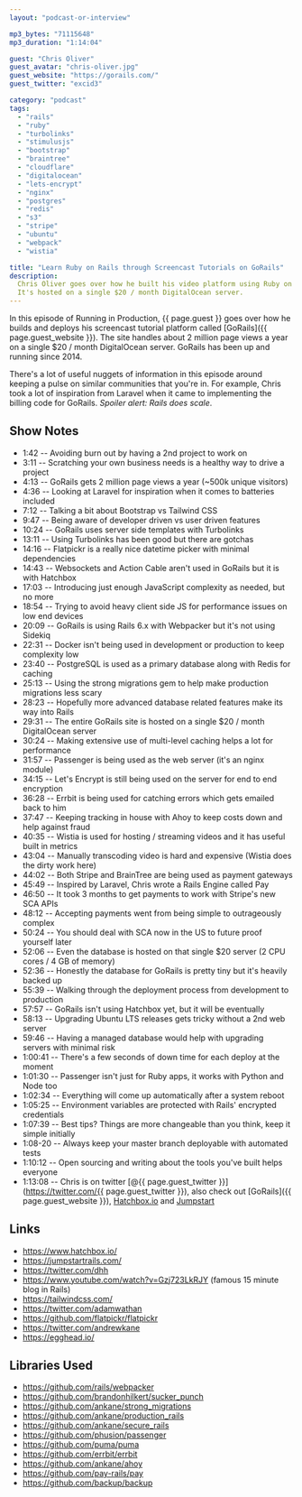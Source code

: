 ```yaml
---
layout: "podcast-or-interview"

mp3_bytes: "71115648"
mp3_duration: "1:14:04"

guest: "Chris Oliver"
guest_avatar: "chris-oliver.jpg"
guest_website: "https://gorails.com/"
guest_twitter: "excid3"

category: "podcast"
tags:
  - "rails"
  - "ruby"
  - "turbolinks"
  - "stimulusjs"
  - "bootstrap"
  - "braintree"
  - "cloudflare"
  - "digitalocean"
  - "lets-encrypt"
  - "nginx"
  - "postgres"
  - "redis"
  - "s3"
  - "stripe"
  - "ubuntu"
  - "webpack"
  - "wistia"

title: "Learn Ruby on Rails through Screencast Tutorials on GoRails"
description:
  Chris Oliver goes over how he built his video platform using Ruby on Rails.
  It's hosted on a single $20 / month DigitalOcean server.
---
```


In this episode of Running in Production, {{ page.guest }} goes over how he
builds and deploys his screencast tutorial platform called [GoRails]({{
page.guest_website }}). The site handles about 2 million page views a year on a
single $20 / month DigitalOcean server. GoRails has been up and running since
2014.

There's a lot of useful nuggets of information in this episode around keeping a
pulse on similar communities that you're in. For example, Chris took a lot of
inspiration from Laravel when it came to implementing the billing code for
GoRails. *Spoiler alert: Rails does scale*.

## Show Notes

- 1:42 -- Avoiding burn out by having a 2nd project to work on
- 3:11 -- Scratching your own business needs is a healthy way to drive a project
- 4:13 -- GoRails gets 2 million page views a year (~500k unique visitors)
- 4:36 -- Looking at Laravel for inspiration when it comes to batteries included
- 7:12 -- Talking a bit about Bootstrap vs Tailwind CSS
- 9:47 -- Being aware of developer driven vs user driven features
- 10:24 -- GoRails uses server side templates with Turbolinks
- 13:11 -- Using Turbolinks has been good but there are gotchas
- 14:16 -- Flatpickr is a really nice datetime picker with minimal dependencies
- 14:43 -- Websockets and Action Cable aren't used in GoRails but it is with Hatchbox
- 17:03 -- Introducing just enough JavaScript complexity as needed, but no more
- 18:54 -- Trying to avoid heavy client side JS for performance issues on low end devices
- 20:09 -- GoRails is using Rails 6.x with Webpacker but it's not using Sidekiq
- 22:31 -- Docker isn't being used in development or production to keep complexity low
- 23:40 -- PostgreSQL is used as a primary database along with Redis for caching
- 25:13 -- Using the strong migrations gem to help make production migrations less scary
- 28:23 -- Hopefully more advanced database related features make its way into Rails
- 29:31 -- The entire GoRails site is hosted on a single $20 / month DigitalOcean server
- 30:24 -- Making extensive use of multi-level caching helps a lot for performance
- 31:57 -- Passenger is being used as the web server (it's an nginx module)
- 34:15 -- Let's Encrypt is still being used on the server for end to end encryption
- 36:28 -- Errbit is being used for catching errors which gets emailed back to him
- 37:47 -- Keeping tracking in house with Ahoy to keep costs down and help against fraud
- 40:35 -- Wistia is used for hosting / streaming videos and it has useful built in metrics
- 43:04 -- Manually transcoding video is hard and expensive (Wistia does the dirty work here)
- 44:02 -- Both Stripe and BrainTree are being used as payment gateways
- 45:49 -- Inspired by Laravel, Chris wrote a Rails Engine called Pay
- 46:50 -- It took 3 months to get payments to work with Stripe's new SCA APIs
- 48:12 -- Accepting payments went from being simple to outrageously complex
- 50:24 -- You should deal with SCA now in the US to future proof yourself later
- 52:06 -- Even the database is hosted on that single $20 server (2 CPU cores / 4 GB of memory)
- 52:36 -- Honestly the database for GoRails is pretty tiny but it's heavily backed up
- 55:39 -- Walking through the deployment process from development to production
- 57:57 -- GoRails isn't using Hatchbox yet, but it will be eventually
- 58:13 -- Upgrading Ubuntu LTS releases gets tricky without a 2nd web server
- 59:46 -- Having a managed database would help with upgrading servers with minimal risk
- 1:00:41 -- There's a few seconds of down time for each deploy at the moment
- 1:01:30 -- Passenger isn't just for Ruby apps, it works with Python and Node too
- 1:02:34 -- Everything will come up automatically after a system reboot
- 1:05:25 -- Environment variables are protected with Rails' encrypted credentials
- 1:07:39 -- Best tips? Things are more changeable than you think, keep it simple initially
- 1:08-20 -- Always keep your master branch deployable with automated tests
- 1:10:12 -- Open sourcing and writing about the tools you've built helps everyone
- 1:13:08 -- Chris is on twitter [@{{ page.guest_twitter }}](https://twitter.com/{{ page.guest_twitter }}), also check out [GoRails]({{ page.guest_website }}), [Hatchbox.io](https://www.hatchbox.io/) and [Jumpstart](https://jumpstartrails.com/)

## Links

- <https://www.hatchbox.io/>
- <https://jumpstartrails.com/>
- <https://twitter.com/dhh>
- <https://www.youtube.com/watch?v=Gzj723LkRJY> (famous 15 minute blog in Rails)
- <https://tailwindcss.com/>
- <https://twitter.com/adamwathan>
- <https://github.com/flatpickr/flatpickr>
- <https://twitter.com/andrewkane>
- <https://egghead.io/>

## Libraries Used

- <https://github.com/rails/webpacker>
- <https://github.com/brandonhilkert/sucker_punch>
- <https://github.com/ankane/strong_migrations>
- <https://github.com/ankane/production_rails>
- <https://github.com/ankane/secure_rails>
- <https://github.com/phusion/passenger>
- <https://github.com/puma/puma>
- <https://github.com/errbit/errbit>
- <https://github.com/ankane/ahoy>
- <https://github.com/pay-rails/pay>
- <https://github.com/backup/backup>
